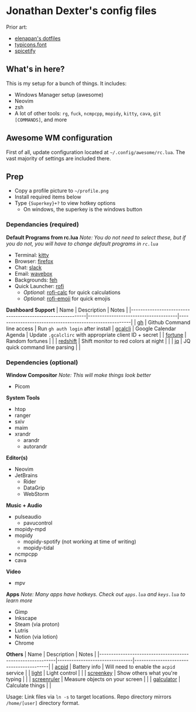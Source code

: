 # Jonathan Dexter's config files

Prior art:
* [elenapan's dotfiles](https://github.com/elenapan/dotfiles)
* [typicons.font](https://github.com/stephenhutchings/typicons.font)
* [spicetify](https://github.com/khanhas/spicetify-cli)

## What's in here?

This is my setup for a bunch of things. It includes:
* Windows Manager setup (awesome)
* Neovim
* zsh
* A lot of other tools: `rg`, `fuck`, `ncmpcpp`, `mopidy`, `kitty`, `cava`, `git [COMMANDS]`, and more

## Awesome WM configuration

First of all, update configuration located at `~/.config/awesome/rc.lua`. The vast majority of settings are included there.

## Prep

* Copy a profile picture to `~/profile.png`
* Install required items below
* Type `{Superkey}+?` to view hotkey options
  * On windows, the superkey is the windows button

### Dependancies (required)

**Default Programs from rc.lua**
*Note: You do not need to select these, but if you do not, you will have to change default programs in `rc.lua`*
* Terminal: [kitty](https://sw.kovidgoyal.net/kitty/)
* Browser: [firefox](https://firefox.com)
* Chat: [slack](https://slack.com)
* Email: [wavebox](https://wavebox.io)
* Backgrounds: [feh](https://wiki.archlinux.org/title/Feh)
* Quick Launcher: [rofi](https://github.com/davatorium/rofi)
  * *Optional*: [rofi-calc]() for quick calculations
  * *Optional*: [rofi-emoji]() for quick emojis

**Dashboard Support**
| Name                                                      | Description                          | Notes                                                   |
|-----------------------------------------------------------|--------------------------------------|---------------------------------------------------------|
| [gh](https://cli.github.com/)                             | Github Command line access           | Run `gh auth login` after install
| [gcalcli](https://github.com/insanum/gcalcli)             | Google Calendar Agenda               | Update `.gcalclirc` with appropriate client ID + secret |
| [fortune](http://www.linux-commands-examples.com/fortune) | Random fortunes                      |                                                         |
| [redshift](https://wiki.archlinux.org/title/Redshift)     | Shift monitor to red colors at night |                                                         |
| [jq](https://stedolan.github.io/jq/)                      | JQ quick command line parsing        |                                                         |


### Dependencies (optional)

**Window Compositor**
*Note: This will make things look better*
* Picom

**System Tools**
* htop
* ranger
* sxiv
* maim
* xrandr
  * arandr
  * autorandr

**Editor(s)**
* Neovim
* JetBrains
  * Rider
  * DataGrip
  * WebStorm

**Music + Audio**
* pulseaudio
  * pavucontrol
* mopidy-mpd
* mopidy
  * mopidy-spotify (not working at time of writing)
  * mopidy-tidal
* ncmpcpp
* cava

**Video**
* mpv

**Apps**
*Note: Many apps have hotkeys. Check out `apps.lua` and `keys.lua` to learn more*
* Gimp
* Inkscape
* Steam (via proton)
* Lutris
* Notion (via lotion)
* Chrome

**Others**
| Name                                                      | Description                    | Notes                                   |
|-----------------------------------------------------------|--------------------------------|-----------------------------------------|
| [acpid](https://man.archlinux.org/man/acpi_listen.8.en)   | Battery info                   | Will need to enable the `acpid` service |
| [light](https://wiki.archlinux.org/title/Backlight#light) | Light control                  |                                         |
| [screenkey](https://gitlab.com/screenkey/screenkey)       | Show others what you're typing |                                         |
| [screenruler](TBD)       | Measure objects on your screen |                                         |
| [galculator](TBD)       | Calculate things |                                         |

Usage:
Link files via `ln -s` to target locations. Repo directory mirrors `/home/[user]` directory format.
